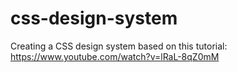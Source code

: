 # css-design-system

Creating a CSS design system based on this tutorial:
https://www.youtube.com/watch?v=lRaL-8qZ0mM
